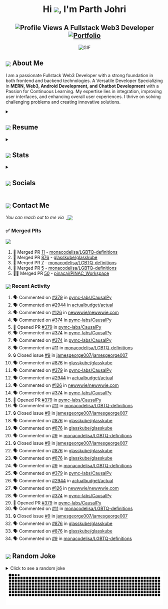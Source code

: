 <h1 align="center">Hi <img src="https://github.com/TheDudeThatCode/TheDudeThatCode/blob/master/Assets/Hi.gif" width="28px"/>, I'm Parth Johri</h2>
<h2 align="center">
  <img src="https://komarev.com/ghpvc/?username=ParthJohri&color=dc143c&style=for-the-badge" alt="Profile Views" style="height:21px;">
A Fullstack Web3 Developer
<a href="https://parth-johri.vercel.app/">
    <img src="https://img.shields.io/badge/Portfolio-543DE0?style=for-the-badge&logo=About.me&logoColor=white" alt="Portfolio" style="height:22px;">
</a>

</h3>

<div align="center">
 <img alt="GIF" src="https://media4.giphy.com/media/11KzOet1ElBDz2/giphy.gif?cid=6c09b952ufa3xxbbm0mpuadm2zaik3wjp4m9luz2ly0lyz8d&ep=v1_internal_gif_by_id&rid=giphy.gif&ct=g" />
</div>

## <img align ='center' src="https://i.giphy.com/media/v1.Y2lkPTc5MGI3NjExdjh2dDM4bDhyYzM5NmppaHJ6dG56Mmh3bTkyanFkdWRvZ3R1cGoycSZlcD12MV9pbnRlcm5hbF9naWZfYnlfaWQmY3Q9ZQ/LOnt6uqjD9OexmQJRB/giphy.gif" width="37" /> About Me

I am a passionate Fullstack Web3 Developer with a strong foundation in both frontend and backend technologies. A Versatile Developer Specializing in <strong>MERN, Web3, Android Development, and Chatbot Development</strong> with a Passion for Continuous Learning. My expertise lies in integration, improving user interfaces, and enhancing overall user experiences. I thrive on solving challenging problems and creating innovative solutions.

<details>
 <summary><h2> <img align="center" src="https://github.com/ParthJohri/ParthJohri/blob/readME/icons/about.png" width="37" /> Resume</h2></summary>
 
 <details>
  <summary><h4> <img align="center" src="https://github.com/ParthJohri/ParthJohri/blob/readME/icons/academics.gif"  width="29"/> Academics</h2></summary>

  <span><img src="https://img.shields.io/badge/BTECH-DTU_ECE'24-1877F2?style=for-the-badge"></span>
  <span><img src="https://img.shields.io/badge/GPA-9.45/10.0-EFEEE9?style=for-the-badge"></span>
  
</details>
 <details>
  <summary><h4> <img align="center" src="https://github.com/ParthJohri/ParthJohri/blob/readME/icons/experience.gif"  width="29"/> Experience</h2></summary>

- **Frontend Developer Intern** at Magpie XYZ (Remote) | Jan 2024 - May 2024
  - Integrated Cakepie, Magpie, Eigenpie pages, facilitating deposits exceeding $800 million.
  - Enhanced data accuracy by 30% through seamless integration of smart contracts into the front-end.
  - Improved UI loading speed and mobile responsiveness, reducing user-reported bugs by 20%.

- **Content Strategist - MERN Stack Intern** at TestBook (Remote) | Oct 2022 - Nov 2022
  - Enhanced interactive coursework modules for data structures and web development, increasing student engagement by 30%.
  - Mentored over 100 students in DSA & Web Development, significantly improving their technical proficiency.

- **Content Writer Intern** at Toppr Learning Inc (Remote) | Jul 2021 - Oct 2021
  - Transformed JEE Mathematics learning for over 10 batches by designing innovative visual-based presentations and solutions.
</details>
  
<details>
  <summary><h4> <img align="center" src="https://user-images.githubusercontent.com/74038190/216122041-518ac897-8d92-4c6b-9b3f-ca01dcaf38ee.png"  width="29"/> Coding Handles</h2></summary>

  [![LeetCode](https://img.shields.io/badge/LeetCode-000000?style=for-the-badge&logo=LeetCode&logoColor=#d16c06)](https://www.leetcode.com/binarysolver)
  [![Codeforces](https://img.shields.io/badge/Codeforces-445f9d?style=for-the-badge&logo=Codeforces&logoColor=white)](https://codeforces.com/profile/binarysolver)
  [![GeeksForGeeks](https://img.shields.io/badge/GeeksforGeeks-gray?style=for-the-badge&logo=geeksforgeeks&logoColor=35914c)](https://auth.geeksforgeeks.org/user/parthjohri31/practice)
  [![CodeChef](https://img.shields.io/badge/CodeChef-%23964B00.svg?style=for-the-badge&logo=CodeChef&logoColor=white)](https://www.codechef.com/users/parthjohri)
  [![Hackerrank](https://img.shields.io/badge/-Hackerrank-2EC866?style=for-the-badge&logo=HackerRank&logoColor=white)](https://www.hackerrank.com/parthjohri31?hr_r=1)
</details>


<details>
  <summary><h4> <img align="center" src="https://github.com/ParthJohri/ParthJohri/blob/readME/icons/techstack.gif"  width="29"/> Tech Stack</h2></summary>

  #### Languages
  ![C](https://img.shields.io/badge/c-%2300599C.svg?style=for-the-badge&logo=c&logoColor=white) 
  ![C++](https://img.shields.io/badge/c++-%2300599C.svg?style=for-the-badge&logo=c%2B%2B&logoColor=white)  
  ![Java](https://img.shields.io/badge/java-%23ED8B00.svg?style=for-the-badge&logo=java&logoColor=white) 
  ![JavaScript](https://img.shields.io/badge/javascript-%23323330.svg?style=for-the-badge&logo=javascript&logoColor=%23F7DF1E) 
  ![Typescript](https://img.shields.io/badge/TypeScript-007ACC?style=for-the-badge&logo=typescript&logoColor=white)
  ![Kotlin](https://img.shields.io/badge/kotlin-%230095D5.svg?style=for-the-badge&logo=kotlin&logoColor=white) 
  ![Python](https://img.shields.io/badge/python-3670A0?style=for-the-badge&logo=python&logoColor=ffdd54) 
  ![Markdown](https://img.shields.io/badge/markdown-%23000000.svg?style=for-the-badge&logo=markdown&logoColor=white) 
  ![CSS3](https://img.shields.io/badge/css3-%231572B6.svg?style=for-the-badge&logo=css3&logoColor=white) 
  ![HTML5](https://img.shields.io/badge/html5-%23E34F26.svg?style=for-the-badge&logo=html5&logoColor=white)

  #### Libraries/Frameworks
  ![Bootstrap](https://img.shields.io/badge/bootstrap-%23563D7C.svg?style=for-the-badge&logo=bootstrap&logoColor=white) 
  ![Django](https://img.shields.io/badge/django-%23092E20.svg?style=for-the-badge&logo=django&logoColor=white) 
  ![TailwindCSS](https://img.shields.io/badge/tailwindcss-%2338B2AC.svg?style=for-the-badge&logo=tailwind-css&logoColor=white) 
  ![Svelte](https://img.shields.io/badge/svelte-%23f1413d.svg?style=for-the-badge&logo=svelte&logoColor=white) 
  ![React](https://img.shields.io/badge/react-%2320232a.svg?style=for-the-badge&logo=react&logoColor=%2361DAFB) 
  ![ANDROID](https://img.shields.io/badge/android-%2320232a.svg?style=for-the-badge&logo=android&logoColor=%a4c639) 
  ![Next JS](https://img.shields.io/badge/Next-black?style=for-the-badge&logo=next.js&logoColor=white) 
  ![jQuery](https://img.shields.io/badge/jquery-%230769AD.svg?style=for-the-badge&logo=jquery&logoColor=white) 
  ![Express.js](https://img.shields.io/badge/threejs-black?style=for-the-badge&logo=three.js&logoColor=white) 
  ![Firebase](https://img.shields.io/badge/firebase-%23039BE5.svg?style=for-the-badge&logo=firebase) 
  ![MySQL](https://img.shields.io/badge/mysql-%2300f.svg?style=for-the-badge&logo=mysql&logoColor=white) 
  ![MongoDB](https://img.shields.io/badge/MongoDB-%234ea94b.svg?style=for-the-badge&logo=mongodb&logoColor=white) 
  ![SQLite](https://img.shields.io/badge/sqlite-%2307405e.svg?style=for-the-badge&logo=sqlite&logoColor=white)

  #### Deployment
  ![AWS](https://img.shields.io/badge/AWS-%23FF9900.svg?style=for-the-badge&logo=amazon-aws&logoColor=white) 
  ![Netlify](https://img.shields.io/badge/netlify-%23000000.svg?style=for-the-badge&logo=netlify&logoColor=#00C7B7) 
  ![Heroku](https://img.shields.io/badge/heroku-%23430098.svg?style=for-the-badge&logo=heroku&logoColor=white) 
  ![Vercel](https://img.shields.io/badge/vercel-%23000000.svg?style=for-the-badge&logo=vercel&logoColor=white) 

  #### Tools
  ![Arduino](https://img.shields.io/badge/-Arduino-00979D?style=for-the-badge&logo=Arduino&logoColor=white)
  ![Adobe Lightroom](https://img.shields.io/badge/Adobe%20Lightroom-31A8FF.svg?style=for-the-badge&logo=Adobe%20Lightroom&logoColor=white) 
  ![Adobe Photoshop](https://img.shields.io/badge/adobephotoshop-%2331A8FF.svg?style=for-the-badge&logo=adobephotoshop&logoColor=white) 
  ![Adobe Premiere Pro](https://img.shields.io/badge/Adobe%20Premiere%20Pro-9999FF.svg?style=for-the-badge&logo=Adobe%20Premiere%20Pro&logoColor=white) 
  ![Inkscape](https://img.shields.io/badge/Inkscape-e0e0e0?style=for-the-badge&logo=inkscape&logoColor=080A13) 
  ![Adobe InDesign](https://img.shields.io/badge/Adobe%20InDesign-EE3D8F?style=for-the-badge&logo=Adobe%20InDesign&logoColor=white) 
  ![Figma](https://img.shields.io/badge/figma-%23F24E1E.svg?style=for-the-badge&logo=figma&logoColor=white) 
  ![Notion](https://img.shields.io/badge/Notion-%23000000.svg?style=for-the-badge&logo=notion&logoColor=white)
</details>

<details>
  <summary><h4> <img align="center" src="https://github.com/ParthJohri/ParthJohri/blob/readME/icons/projects.gif"  width="29"/> Projects</h2></summary>

  #### <a href="https://github.com/ParthJohri/rm-whatsapp-bot">RMNotices</a>
  <span><img src="https://img.shields.io/badge/Node.js-%2343853D.svg?style=for-the-badge&logo=node.js&logoColor=white"> <img src="https://img.shields.io/badge/MongoDB-%234ea94b.svg?style=for-the-badge&logo=mongodb&logoColor=white"> <img src="https://img.shields.io/badge/Google_Cloud-4285F4?style=for-the-badge&logo=google-cloud&logoColor=white"> <img src="https://img.shields.io/badge/Python-3670A0?style=for-the-badge&logo=python&logoColor=ffdd54"></span>  
  - Implemented instant job alerts to notify users about new job opportunities, along with a **1-hour** reminder before the deadline for better organization and timely application submission. 
  - Accomplished a significant milestone of **500** daily users for RMNotices, surpassing initial projections aimed to add an extra **2,000** individuals to maximize user base potential. 
  - **Impact:** Maximized productivity by automating the notification process, eliminating manual monitoring and alerts, resulting in a **20%** reduction in Placement Coordinator’s workload.

  #### <a href="https://github.com/ParthJohri/Lumos-Bot">Lumos Bot</a>
  <span><img src="https://img.shields.io/badge/Node.js-%2343853D.svg?style=for-the-badge&logo=node.js&logoColor=white"> <img src="https://img.shields.io/badge/Amazon_AWS-232F3E?style=for-the-badge&logo=amazon-aws&logoColor=white"></span>  
  - Developed a Whatsapp bot with features like interactive Q&A, company suggestions, job listings, real-time news, contest/hackathon updates, downloading YouTube/Facebook video, and providing 18 additional functionalities.
  - Boosted the daily user experience of **200** to **300** individuals with Lumos Whatsapp Bot.
  - **Impact:** Transformed user experience by incorporating various features, resulting in a remarkable **40%** increase in user engagement and a **25%** growth in active participation.

#### <a href="https://github.com/ParthJohri/Google-AMD-Hackathon">Krishi Market</a>
  <span>
  <img src="https://img.shields.io/badge/Node.js-%2343853D.svg?style=for-the-badge&logo=node.js&logoColor=white"> 
    <img src="https://img.shields.io/badge/MongoDB-%234ea94b.svg?style=for-the-badge&logo=mongodb&logoColor=white"> 
    <img src="https://img.shields.io/badge/Tailwind_CSS-38B2AC?style=for-the-badge&logo=tailwind-css&logoColor=white"> 
    <img src="https://img.shields.io/badge/React-20232A?style=for-the-badge&logo=react&logoColor=61DAFB">
  <img src="https://img.shields.io/badge/Google_Cloud-4285F4?style=for-the-badge&logo=google-cloud&logoColor=white">
  </span>  
  
  - Innovated a web application which will reduce Farmers' dependency on Middlemen and help them sell their crops to retailers, wholesalers, and consumers at a better price. Not only this but this web app would help them to keep track of all their transactions.
  - **Impact:** Easy and Intuitive UI/UX which facilitated direct communication b/w farmers & consumers, with a secure Database and easy maintenance of all transaction records.
    
  #### <a href="https://github.com/ParthJohri/Face-flix">Face-Flix</a>
  <span><img src="https://img.shields.io/badge/Node.js-%2343853D.svg?style=for-the-badge&logo=node.js&logoColor=white"> <img src="https://img.shields.io/badge/MongoDB-%234ea94b.svg?style=for-the-badge&logo=mongodb&logoColor=white"> <img src="https://img.shields.io/badge/Bootstrap-%23563D7C.svg?style=for-the-badge&logo=bootstrap&logoColor=white"> <img src="https://img.shields.io/badge/Python-3670A0?style=for-the-badge&logo=python&logoColor=ffdd54"></span>  
  - Innovated a facial expression-based movie recommendation engine, amplifying user engagement by **30%** through personalized suggestions based on mood analysis.
  - **Impact:** Enhanced movie exploration, resulting in an increase in user satisfaction by **10%** to **30%**.

  #### <a href="https://github.com/ParthJohri/Medicine-Tracker">Medicine Tracker</a>
  <span><img src="https://img.shields.io/badge/Kotlin-%230095D5.svg?style=for-the-badge&logo=kotlin&logoColor=white"> <img src="https://img.shields.io/badge/SQLite-%2307405e.svg?style=for-the-badge&logo=sqlite&logoColor=white"></span>  
  - Integrated ordering medicines, facts, and quotes to lighten up the user, light/dark mode, with the future plan of integrating notification system and Calorie/BMI calculator.
</details>

</details>


<details>
  <summary><h2> <img align="center" src="https://github.com/ParthJohri/ParthJohri/blob/readME/icons/stats.gif"  width="32"/> Stats</h2></summary>

  ### Leetcode
  <div align="center">
 
  ![LeetCode Stats](https://leetcode.card.workers.dev/binarysolver?theme=auto&font=baloo&extension=null)
 
  </div>


  ### Codeforces
  <div align="center">
 
  ![Codeforces Stats](https://codeforces-readme-stats.vercel.app/api/card?username=binarysolver)
 
  </div>
  
  ### GitHub
  <div align="center">

   ![](https://github-readme-stats.vercel.app/api?username=ParthJohri&theme=tokyonight&hide_border=false&include_all_commits=true&count_private=false)<br/>
   ![](https://github-readme-streak-stats.herokuapp.com/?user=ParthJohri&theme=tokyonight&hide_border=false)<br/>
   ![](https://github-readme-stats.vercel.app/api/top-langs/?username=ParthJohri&theme=tokyonight&hide_border=false&include_all_commits=true&count_private=false&layout=compact)<br/>
   ![](https://github-readme-activity-graph.vercel.app/graph?username=ParthJohri&theme=tokyo-night)

  </div>
</details>

<details>
  <summary><h2> <img align ='center' src='https://i.giphy.com/media/v1.Y2lkPTc5MGI3NjExaGtqdDdwN2oyNWJ4czlncHBkamJxaHcxYmVmcXY3a3I3MjRmYjBrbCZlcD12MV9pbnRlcm5hbF9naWZfYnlfaWQmY3Q9ZQ/kmUvauX8TMWg0OsqKW/giphy.gif' width ='37' /> Socials</h2></summary>

<div style="display: flex; flex-direction: column; justify-content: center; align-items: center; ">
  <a href="https://github.com/ParthJohri">
    <img align="center" src="https://github.com/ParthJohri/ParthJohri/blob/readME/icons/Github.gif" width="70"/>
  </a>
  <a href="https://linkedin.com/in/parthjohri07">
    <img align="center" src="https://github.com/ParthJohri/ParthJohri/blob/readME/icons/Linkedin.gif" width="70"/>
  </a>
  <a href="https://www.quora.com/profile/Parth-Johri-6">
    <img align="center" src="https://github.com/ParthJohri/ParthJohri/blob/readME/icons/Quora.gif" width="70"/>
  </a>
</div>

  
</details>

## <img align="center" src="https://github.com/ParthJohri/ParthJohri/blob/readME/icons/Contact.gif"  width="37"/> Contact Me

<p> 
 <i>You can reach out to me via</i> 
&nbsp;<a href="mailto:contact.parthjohri@gmail.com">
     <img align="center" src="https://github.com/ParthJohri/ParthJohri/blob/readME/icons/Gmail.gif"  width="100"/>
 </a>
</p>

### ✅ Merged PRs
<!--Start Count Merged PRs-->
  <span><img src="https://img.shields.io/badge/Total_Merged_PRs-33-1877F2?style=for-the-badge"></span>
<!--Finish Count Merged PRs-->

<!--Start Merged PRs-->
1. 🥳 Merged PR [11](https://github.com/monacodelisa/LGBTQ-definitions/pull/11) - [monacodelisa/LGBTQ-definitions](https://github.com/monacodelisa/LGBTQ-definitions)
2. 🎉 Merged PR [876](https://github.com/glasskube/glasskube/pull/876) - [glasskube/glasskube](https://github.com/glasskube/glasskube)
3. 🎊 Merged PR [7](https://github.com/monacodelisa/LGBTQ-definitions/pull/7) - [monacodelisa/LGBTQ-definitions](https://github.com/monacodelisa/LGBTQ-definitions)
4. 🥂 Merged PR [5](https://github.com/monacodelisa/LGBTQ-definitions/pull/5) - [monacodelisa/LGBTQ-definitions](https://github.com/monacodelisa/LGBTQ-definitions)
5. 🙌🏼 Merged PR [50](https://github.com/pinacai/PINAC_Workspace/pull/50) - [pinacai/PINAC_Workspace](https://github.com/pinacai/PINAC_Workspace)
<!--Finish Merged PRs-->

### <img align="center" src="https://github.com/ParthJohri/ParthJohri/blob/readME/icons/activity.gif"  width="25"/> Recent Activity

<!--START_SECTION:activity-->
1. 🗣 Commented on [#379](https://github.com/pymc-labs/CausalPy/pull/379#issuecomment-2194593096) in [pymc-labs/CausalPy](https://github.com/pymc-labs/CausalPy)
2. 🗣 Commented on [#2944](https://github.com/actualbudget/actual/issues/2944#issuecomment-2194484644) in [actualbudget/actual](https://github.com/actualbudget/actual)
3. 🗣 Commented on [#126](https://github.com/newwwie/newwwie.com/issues/126#issuecomment-2192656530) in [newwwie/newwwie.com](https://github.com/newwwie/newwwie.com)
4. 🗣 Commented on [#374](https://github.com/pymc-labs/CausalPy/issues/374#issuecomment-2192508362) in [pymc-labs/CausalPy](https://github.com/pymc-labs/CausalPy)
5. 💪 Opened PR [#379](https://github.com/pymc-labs/CausalPy/pull/379) in [pymc-labs/CausalPy](https://github.com/pymc-labs/CausalPy)
6. 🗣 Commented on [#374](https://github.com/pymc-labs/CausalPy/issues/374#issuecomment-2192314382) in [pymc-labs/CausalPy](https://github.com/pymc-labs/CausalPy)
7. 🗣 Commented on [#374](https://github.com/pymc-labs/CausalPy/issues/374#issuecomment-2192286642) in [pymc-labs/CausalPy](https://github.com/pymc-labs/CausalPy)
8. 🗣 Commented on [#11](https://github.com/monacodelisa/LGBTQ-definitions/pull/11#issuecomment-2191921526) in [monacodelisa/LGBTQ-definitions](https://github.com/monacodelisa/LGBTQ-definitions)
9. 🔒 Closed issue [#9](https://github.com/jamesgeorge007/jamesgeorge007/issues/9) in [jamesgeorge007/jamesgeorge007](https://github.com/jamesgeorge007/jamesgeorge007)
10. 🗣 Commented on [#876](https://github.com/glasskube/glasskube/pull/876#issuecomment-2191578478) in [glasskube/glasskube](https://github.com/glasskube/glasskube)
11. 🗣 Commented on [#379](https://github.com/pymc-labs/CausalPy/pull/379#issuecomment-2194593096) in [pymc-labs/CausalPy](https://github.com/pymc-labs/CausalPy)
12. 🗣 Commented on [#2944](https://github.com/actualbudget/actual/issues/2944#issuecomment-2194484644) in [actualbudget/actual](https://github.com/actualbudget/actual)
13. 🗣 Commented on [#126](https://github.com/newwwie/newwwie.com/issues/126#issuecomment-2192656530) in [newwwie/newwwie.com](https://github.com/newwwie/newwwie.com)
14. 🗣 Commented on [#374](https://github.com/pymc-labs/CausalPy/issues/374#issuecomment-2192508362) in [pymc-labs/CausalPy](https://github.com/pymc-labs/CausalPy)
15. 💪 Opened PR [#379](https://github.com/pymc-labs/CausalPy/pull/379) in [pymc-labs/CausalPy](https://github.com/pymc-labs/CausalPy)
16. 🗣 Commented on [#11](https://github.com/monacodelisa/LGBTQ-definitions/pull/11#issuecomment-2191921526) in [monacodelisa/LGBTQ-definitions](https://github.com/monacodelisa/LGBTQ-definitions)
17. 🔒 Closed issue [#9](https://github.com/jamesgeorge007/jamesgeorge007/issues/9) in [jamesgeorge007/jamesgeorge007](https://github.com/jamesgeorge007/jamesgeorge007)
18. 🗣 Commented on [#876](https://github.com/glasskube/glasskube/pull/876#issuecomment-2191578478) in [glasskube/glasskube](https://github.com/glasskube/glasskube)
19. 🗣 Commented on [#876](https://github.com/glasskube/glasskube/pull/876#issuecomment-2191280496) in [glasskube/glasskube](https://github.com/glasskube/glasskube)
20. 🗣 Commented on [#9](https://github.com/monacodelisa/LGBTQ-definitions/issues/9#issuecomment-2191253573) in [monacodelisa/LGBTQ-definitions](https://github.com/monacodelisa/LGBTQ-definitions)
21. 🔒 Closed issue [#9](https://github.com/jamesgeorge007/jamesgeorge007/issues/9) in [jamesgeorge007/jamesgeorge007](https://github.com/jamesgeorge007/jamesgeorge007)
22. 🗣 Commented on [#876](https://github.com/glasskube/glasskube/pull/876#issuecomment-2191578478) in [glasskube/glasskube](https://github.com/glasskube/glasskube)
23. 🗣 Commented on [#876](https://github.com/glasskube/glasskube/pull/876#issuecomment-2191280496) in [glasskube/glasskube](https://github.com/glasskube/glasskube)
24. 🗣 Commented on [#9](https://github.com/monacodelisa/LGBTQ-definitions/issues/9#issuecomment-2191253573) in [monacodelisa/LGBTQ-definitions](https://github.com/monacodelisa/LGBTQ-definitions)
26. 🗣 Commented on [#379](https://github.com/pymc-labs/CausalPy/pull/379#issuecomment-2194593096) in [pymc-labs/CausalPy](https://github.com/pymc-labs/CausalPy)
27. 🗣 Commented on [#2944](https://github.com/actualbudget/actual/issues/2944#issuecomment-2194484644) in [actualbudget/actual](https://github.com/actualbudget/actual)
28. 🗣 Commented on [#126](https://github.com/newwwie/newwwie.com/issues/126#issuecomment-2192656530) in [newwwie/newwwie.com](https://github.com/newwwie/newwwie.com)
29. 🗣 Commented on [#374](https://github.com/pymc-labs/CausalPy/issues/374#issuecomment-2192508362) in [pymc-labs/CausalPy](https://github.com/pymc-labs/CausalPy)
30. 💪 Opened PR [#379](https://github.com/pymc-labs/CausalPy/pull/379) in [pymc-labs/CausalPy](https://github.com/pymc-labs/CausalPy)
31. 🗣 Commented on [#11](https://github.com/monacodelisa/LGBTQ-definitions/pull/11#issuecomment-2191921526) in [monacodelisa/LGBTQ-definitions](https://github.com/monacodelisa/LGBTQ-definitions)
32. 🔒 Closed issue [#9](https://github.com/jamesgeorge007/jamesgeorge007/issues/9) in [jamesgeorge007/jamesgeorge007](https://github.com/jamesgeorge007/jamesgeorge007)
33. 🗣 Commented on [#876](https://github.com/glasskube/glasskube/pull/876#issuecomment-2191578478) in [glasskube/glasskube](https://github.com/glasskube/glasskube)
34. 🗣 Commented on [#876](https://github.com/glasskube/glasskube/pull/876#issuecomment-2191280496) in [glasskube/glasskube](https://github.com/glasskube/glasskube)
35. 🗣 Commented on [#9](https://github.com/monacodelisa/LGBTQ-definitions/issues/9#issuecomment-2191253573) in [monacodelisa/LGBTQ-definitions](https://github.com/monacodelisa/LGBTQ-definitions)
<!--END_SECTION:activity-->



## <img align ='center' src='https://media2.giphy.com/media/UQDSBzfyiBKvgFcSTw/giphy.gif?cid=ecf05e47p3cd513axbek3f56ti3jzizq8hincw20jauyyfyw&rid=giphy.gif' width ='37' /> Random Joke 

<details>
  <summary>Click to see a random joke</summary>
  <div align="center">
   
  ![Jokes Card](https://readme-jokes.vercel.app/api?theme=halloween)
  
  </div>
</details>

<div align="center">
  <picture>
    <source media="(prefers-color-scheme: dark)" srcset="https://github.com/ParthJohri/ParthJohri/blob/output/github-contribution-grid-snake-dark.svg">
    <source media="(prefers-color-scheme: light)" srcset="https://github.com/ParthJohri/ParthJohri/blob/output/github-contribution-grid-snake.svg">
    <img alt="github contribution grid snake animation" src="https://github.com/ParthJohri/ParthJohri/blob/output/github-contribution-grid-snake.svg">
  </picture>
</div>

